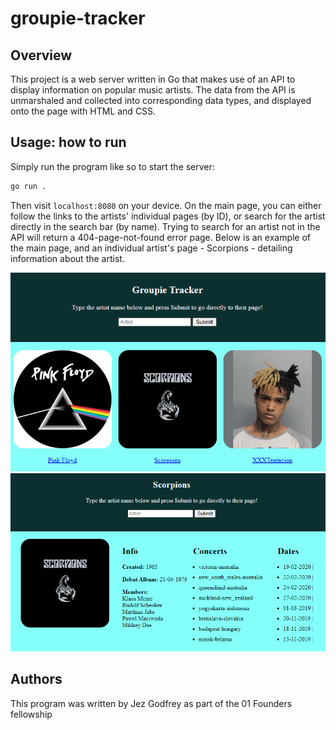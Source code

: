 # groupie-tracker

## Overview

This project is a web server written in Go that makes use of an API to display information on popular music artists. The data from the API is unmarshaled and collected into corresponding data types, and displayed onto the page with HTML and CSS.

## Usage: how to run

Simply run the program like so to start the server:

```sh
go run .
```

Then visit `localhost:8080` on your device. On the main page, you can either follow the links to the artists' individual pages (by ID), or search for the artist directly in the search bar (by name). Trying to search for an artist not in the API will return a 404-page-not-found error page. Below is an example of the main page, and an individual artist's page - Scorpions - detailing information about the artist.


![IndexPage](/IndexPage.PNG?raw=true "Index Page")
![ScorpionsPage](/Scorpions.PNG?raw=true "Scorpions Page")

## Authors

This program was written by Jez Godfrey as part of the 01 Founders fellowship
